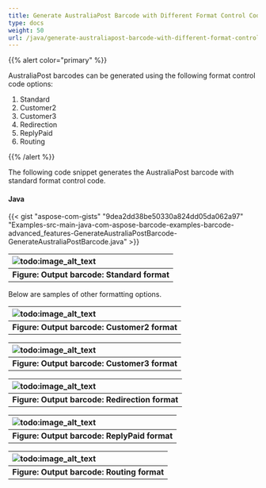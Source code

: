 ```yaml
---
title: Generate AustraliaPost Barcode with Different Format Control Code Options
type: docs
weight: 50
url: /java/generate-australiapost-barcode-with-different-format-control-code-options/
---
```


{{% alert color="primary" %}} 

AustraliaPost barcodes can be generated using the following format control code options:

1. Standard
1. Customer2
1. Customer3
1. Redirection
1. ReplyPaid
1. Routing

{{% /alert %}} 

The following code snippet generates the AustraliaPost barcode with standard format control code.
#### **Java**
{{< gist "aspose-com-gists" "9dea2dd38be50330a824dd05da062a97" "Examples-src-main-java-com-aspose-barcode-examples-barcode-advanced_features-GenerateAustraliaPostBarcode-GenerateAustraliaPostBarcode.java" >}}

|![todo:image_alt_text](http://i.imgur.com/RsXfizg.png)|
| :- |
|**Figure: Output barcode: Standard format**|
Below are samples of other formatting options.

|![todo:image_alt_text](http://i.imgur.com/UqDNHnw.png)|
| :- |
|**Figure: Output barcode: Customer2 format**|


|![todo:image_alt_text](http://i.imgur.com/Yz69Wom.png)|
| :- |
|**Figure: Output barcode: Customer3 format**|


|![todo:image_alt_text](http://i.imgur.com/4UUE6DK.png)|
| :- |
|**Figure: Output barcode: Redirection format**|


|![todo:image_alt_text](http://i.imgur.com/5P1e2ne.png)|
| :- |
|**Figure: Output barcode: ReplyPaid format**|


|![todo:image_alt_text](http://i.imgur.com/7MV9RZP.png)|
| :- |
|**Figure: Output barcode: Routing format**|

